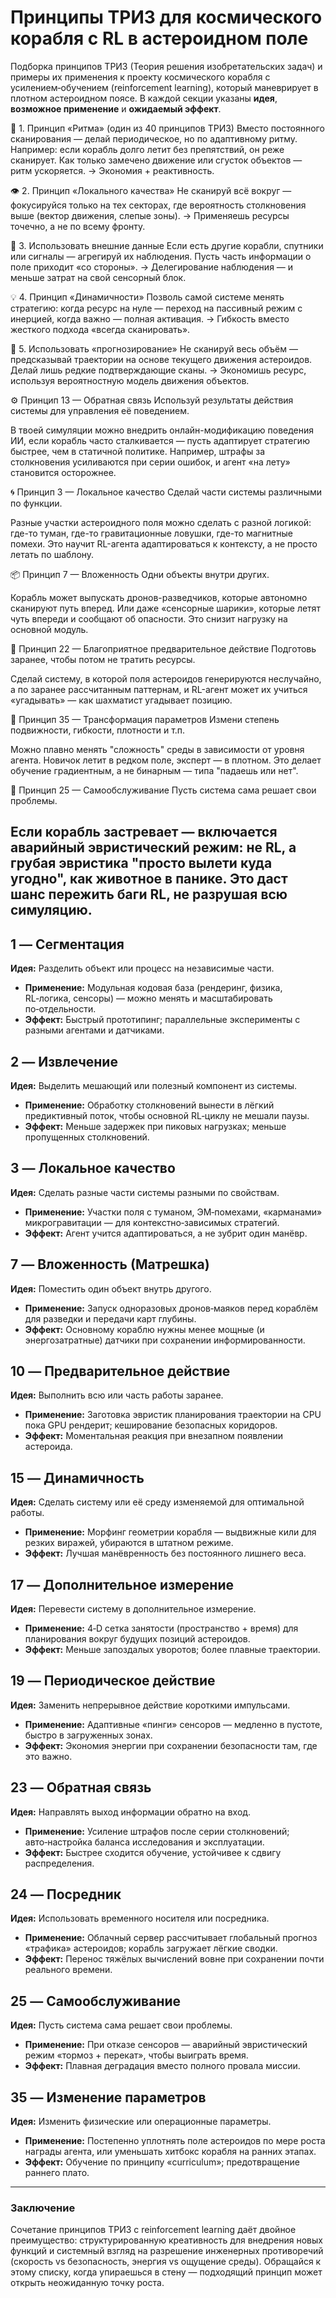 # Принципы ТРИЗ для космического корабля с RL в астероидном поле

Подборка принципов ТРИЗ (Теория решения изобретательских задач) и примеры их применения к проекту космического корабля с усилением‑обучением (reinforcement learning), который маневрирует в плотном астероидном поясе. В каждой секции указаны **идея**, **возможное применение** и **ожидаемый эффект**.

🧠 1. Принцип «Ритма» (один из 40 принципов ТРИЗ)
Вместо постоянного сканирования — делай периодическое, но по адаптивному ритму.
Например: если корабль долго летит без препятствий, он реже сканирует. Как только замечено движение или сгусток объектов — ритм ускоряется.
→ Экономия + реактивность.

👁 2. Принцип «Локального качества»
Не сканируй всё вокруг — фокусируйся только на тех секторах, где вероятность столкновения выше (вектор движения, слепые зоны).
→ Применяешь ресурсы точечно, а не по всему фронту.

🤖 3. Использовать внешние данные
Если есть другие корабли, спутники или сигналы — агрегируй их наблюдения. Пусть часть информации о поле приходит «со стороны».
→ Делегирование наблюдения — и меньше затрат на свой сенсорный блок.

💡 4. Принцип «Динамичности»
Позволь самой системе менять стратегию: когда ресурс на нуле — переход на пассивный режим с инерцией, когда важно — полная активация.
→ Гибкость вместо жесткого подхода «всегда сканировать».

🌌 5. Использовать «прогнозирование»
Не сканируй весь объём — предсказывай траектории на основе текущего движения астероидов. Делай лишь редкие подтверждающие сканы.
→ Экономишь ресурс, используя вероятностную модель движения объектов.

⚙️ Принцип 13 — Обратная связь
Используй результаты действия системы для управления её поведением.

В твоей симуляции можно внедрить онлайн-модификацию поведения ИИ, если корабль часто сталкивается — пусть адаптирует стратегию быстрее, чем в статичной политике. Например, штрафы за столкновения усиливаются при серии ошибок, и агент «на лету» становится осторожнее.

🌀 Принцип 3 — Локальное качество
Сделай части системы различными по функции.

Разные участки астероидного поля можно сделать с разной логикой: где-то туман, где-то гравитационные ловушки, где-то магнитные помехи. Это научит RL-агента адаптироваться к контексту, а не просто летать по шаблону.

📦 Принцип 7 — Вложенность
Одни объекты внутри других.

Корабль может выпускать дронов-разведчиков, которые автономно сканируют путь вперед. Или даже «сенсорные шарики», которые летят чуть впереди и сообщают об опасности. Это снизит нагрузку на основной модуль.

🧊 Принцип 22 — Благоприятное предварительное действие
Подготовь заранее, чтобы потом не тратить ресурсы.

Сделай систему, в которой поля астероидов генерируются неслучайно, а по заранее рассчитанным паттернам, и RL-агент может их учиться «угадывать» — как шахматист угадывает позицию.

🔁 Принцип 35 — Трансформация параметров
Измени степень подвижности, гибкости, плотности и т.п.

Можно плавно менять "сложность" среды в зависимости от уровня агента. Новичок летит в редком поле, эксперт — в плотном. Это делает обучение градиентным, а не бинарным — типа "падаешь или нет".

🚪 Принцип 25 — Самообслуживание
Пусть система сама решает свои проблемы.

Если корабль застревает — включается аварийный эвристический режим: не RL, а грубая эвристика "просто вылети куда угодно", как животное в панике. Это даст шанс пережить баги RL, не разрушая всю симуляцию.
---

## 1 ― Сегментация

**Идея:** Разделить объект или процесс на независимые части.

* **Применение:** Модульная кодовая база (рендеринг, физика, RL‑логика, сенсоры) — можно менять и масштабировать по‑отдельности.
* **Эффект:** Быстрый прототипинг; параллельные эксперименты с разными агентами и датчиками.

## 2 ― Извлечение

**Идея:** Выделить мешающий или полезный компонент из системы.

* **Применение:** Обработку столкновений вынести в лёгкий предиктивный поток, чтобы основной RL‑циклу не мешали паузы.
* **Эффект:** Меньше задержек при пиковых нагрузках; меньше пропущенных столкновений.

## 3 ― Локальное качество

**Идея:** Сделать разные части системы разными по свойствам.

* **Применение:** Участки поля с туманом, ЭМ‑помехами, «карманами» микрогравитации — для контекстно‑зависимых стратегий.
* **Эффект:** Агент учится адаптироваться, а не зубрит один манёвр.

## 7 ― Вложенность (Матрешка)

**Идея:** Поместить один объект внутрь другого.

* **Применение:** Запуск одноразовых дронов‑маяков перед кораблём для разведки и передачи карт глубины.
* **Эффект:** Основному кораблю нужны менее мощные (и энергозатратные) датчики при сохранении информированности.

## 10 ― Предварительное действие

**Идея:** Выполнить всю или часть работы заранее.

* **Применение:** Заготовка эвристик планирования траектории на CPU пока GPU рендерит; кеширование безопасных коридоров.
* **Эффект:** Моментальная реакция при внезапном появлении астероида.

## 15 ― Динамичность

**Идея:** Сделать систему или её среду изменяемой для оптимальной работы.

* **Применение:** Морфинг геометрии корабля — выдвижные кили для резких виражей, убираются в штатном режиме.
* **Эффект:** Лучшая манёвренность без постоянного лишнего веса.

## 17 ― Дополнительное измерение

**Идея:** Перевести систему в дополнительное измерение.

* **Применение:** 4‑D сетка занятости (пространство + время) для планирования вокруг будущих позиций астероидов.
* **Эффект:** Меньше запоздалых уворотов; более плавные траектории.

## 19 ― Периодическое действие

**Идея:** Заменить непрерывное действие короткими импульсами.

* **Применение:** Адаптивные «пинги» сенсоров — медленно в пустоте, быстро в загруженных зонах.
* **Эффект:** Экономия энергии при сохранении безопасности там, где это важно.

## 23 ― Обратная связь

**Идея:** Направлять выход информации обратно на вход.

* **Применение:** Усиление штрафов после серии столкновений; авто‑настройка баланса исследования и эксплуатации.
* **Эффект:** Быстрее сходится обучение, устойчивее к сдвигу распределения.

## 24 ― Посредник

**Идея:** Использовать временного носителя или посредника.

* **Применение:** Облачный сервер рассчитывает глобальный прогноз «трафика» астероидов; корабль загружает лёгкие сводки.
* **Эффект:** Перенос тяжёлых вычислений вовне при сохранении почти реального времени.

## 25 ― Самообслуживание

**Идея:** Пусть система сама решает свои проблемы.

* **Применение:** При отказе сенсоров — аварийный эвристический режим «тормоз + перекат», чтобы выиграть время.
* **Эффект:** Плавная деградация вместо полного провала миссии.

## 35 ― Изменение параметров

**Идея:** Изменить физические или операционные параметры.

* **Применение:** Постепенно уплотнять поле астероидов по мере роста награды агента, или уменьшать хитбокс корабля на ранних этапах.
* **Эффект:** Обучение по принципу «curriculum»; предотвращение раннего плато.

---

### Заключение

Сочетание принципов ТРИЗ с reinforcement learning даёт двойное преимущество: структурированную креативность для внедрения новых функций и системный взгляд на разрешение инженерных противоречий (скорость vs безопасность, энергия vs ощущение среды). Обращайся к этому списку, когда упираешься в стену — подходящий принцип может открыть неожиданную точку роста.
